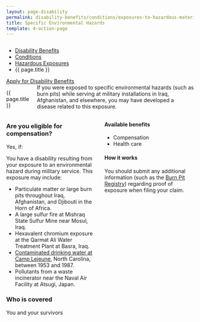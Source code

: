 ```yaml
---
layout: page-disability
permalink: disability-benefits/conditions/exposures-to-hazardous-materials/specific-environmental-hazards/index.html
title: Specific Environmental Hazards
template: 4-action-page
---
```


<div class="splash" markdown="0">
<div class="row" markdown="0">
<div class="small-12 columns" markdown="0">

<ul class="breadcrumbs" role="menubar" aria-label="Primary">
<li class="parent"><a href="/disability-benefits/">Disability Benefits</a></li>
<li class="parent"><a href="/disability-benefits/conditions/">Conditions</a></li>
<li class="parent"><a href="/disability-benefits/conditions/exposures-to-hazardous-materials/">Hazardous Exposures</a></li>
<li class="active">{{ page.title }}</li>
</ul>

</div>
</div>
</div>

<div class="main" role="main" markdown="0">

<div class="action-bar">
  <div class="row">
    <div class="small-12 columns">
      <a class="usa-button-primary" href="{{ site.url}}/disability-benefits/get/">Apply for Disability Benefits</a>
    </div>
  </div>
</div>

<div class="section one" markdown="0">
<div class="primary" markdown="0">
<div class="row" markdown="0">
<div class="small-12 medium-8 columns">

<dl class="panel-list plain">
<dt>{{ page.title }}</dt>

</dl>

<div markdown="1">
If you were exposed to specific environmental hazards (such as burn pits) while serving at military installations in Iraq, Afghanistan, and elsewhere, you may have developed a disease related to this exposure.
</div>
</div>

<div class="small-12 columns">
<div class="call-out" markdown="1">

### Are you eligible for compensation?

Yes, if:

You have a disability resulting from your exposure to an environmental hazard during military service.  This exposure may include:

- Particulate matter or large burn pits throughout Iraq, Afghanistan, and Djibouti in the Horn of Africa.
- A large sulfur fire at Mishraq State Sulfur Mine near Mosul, Iraq.
- Hexavalent chromium exposure at the Qarmat Ali Water Treatment Plant at Basra, Iraq.
- [Contaminated drinking water at Camp Lejeune](/disability-benefits/conditions/exposures-to-hazardous-materials/contaminated-drinking-water-at-camp-lejeune/), North Carolina, between 1953 and 1987.
- Pollutants from a waste incinerator near the Naval Air Facility at Atsugi, Japan.

### Who is covered

You and your survivors


</div>

<div markdown="1">

#### Available benefits

- Compensation
- Health care

#### How it works

You should submit any additional information (such as the [Burn Pit Registry]( https://veteran.mobilehealth.va.gov/AHBurnPitRegistry/)) regarding proof of exposure when filing your claim.

</div>
</div>

</div>
</div>


</div>
